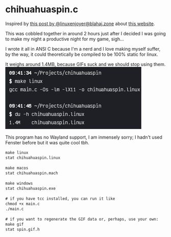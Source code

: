 # chihuahuaspin.c

Inspired by [this post by @linuxenjoyer@blahaj.zone](https://wetdry.world/@linuxenjoyer@blahaj.zone/112790311937674200) about [this website](http://chihuahuaspin.com).

This was cobbled together in around 2 hours just after I decided I was going to make my night a productive night for my game, sigh...

I wrote it all in ANSI C because I'm a nerd and I love making myself suffer, by the way, it could theoretically be compiled to be 100% static for linux.

It weighs around 1.4MB, because GIFs suck and we should stop using them.
![](screenshot.png)

This program has no Wayland support, I am inmensely sorry; I hadn't used Fenster before but it was quite cool tbh.


```shell
make linux
stat chihuahuaspin.linux

make macos
stat chihuahuaspin.mach

make windows
stat chihuahuaspin.exe

# if you have tcc installed, you can run it like
chmod +x main.c
./main.c

# if you want to regenerate the GIF data or, perhaps, use your own:
make gif
stat spin.gif.h
```
